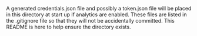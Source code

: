 A generated credentials.json file and possibly a token.json file will be placed in this directory at start up if analytics are enabled.  These files are listed in the .gitignore file so that they will not be accidentally committed.  This README is here to help ensure the directory exists.
